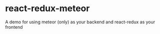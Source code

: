 # react-redux-meteor
A demo for using meteor (only) as your backend and react-redux as your frontend
